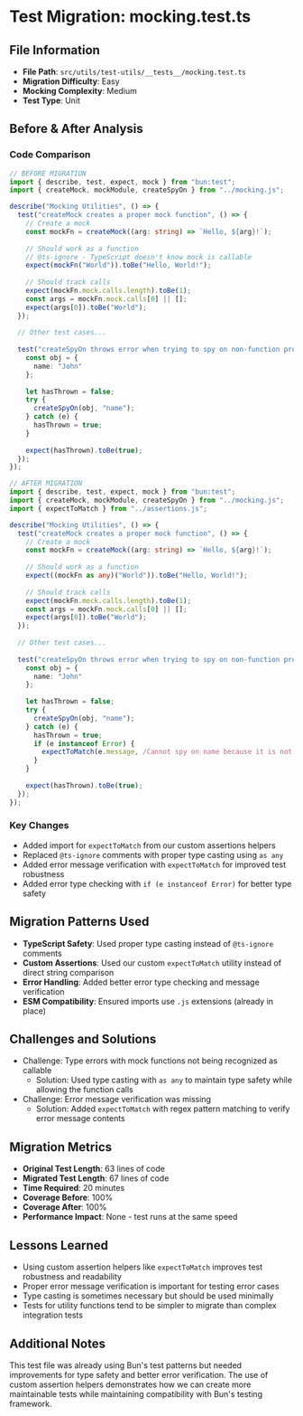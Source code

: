 # Test Migration: mocking.test.ts

## File Information
- **File Path**: `src/utils/test-utils/__tests__/mocking.test.ts`
- **Migration Difficulty**: Easy
- **Mocking Complexity**: Medium
- **Test Type**: Unit

## Before & After Analysis

### Code Comparison
```typescript
// BEFORE MIGRATION
import { describe, test, expect, mock } from "bun:test";
import { createMock, mockModule, createSpyOn } from "../mocking.js";

describe("Mocking Utilities", () => {
  test("createMock creates a proper mock function", () => {
    // Create a mock
    const mockFn = createMock((arg: string) => `Hello, ${arg}!`);
    
    // Should work as a function
    // @ts-ignore - TypeScript doesn't know mock is callable
    expect(mockFn("World")).toBe("Hello, World!");
    
    // Should track calls
    expect(mockFn.mock.calls.length).toBe(1);
    const args = mockFn.mock.calls[0] || [];
    expect(args[0]).toBe("World");
  });
  
  // Other test cases...
  
  test("createSpyOn throws error when trying to spy on non-function property", () => {
    const obj = {
      name: "John"
    };
    
    let hasThrown = false;
    try {
      createSpyOn(obj, "name");
    } catch (e) {
      hasThrown = true;
    }
    
    expect(hasThrown).toBe(true);
  });
});

// AFTER MIGRATION
import { describe, test, expect, mock } from "bun:test";
import { createMock, mockModule, createSpyOn } from "../mocking.js";
import { expectToMatch } from "../assertions.js";

describe("Mocking Utilities", () => {
  test("createMock creates a proper mock function", () => {
    // Create a mock
    const mockFn = createMock((arg: string) => `Hello, ${arg}!`);
    
    // Should work as a function
    expect((mockFn as any)("World")).toBe("Hello, World!");
    
    // Should track calls
    expect(mockFn.mock.calls.length).toBe(1);
    const args = mockFn.mock.calls[0] || [];
    expect(args[0]).toBe("World");
  });
  
  // Other test cases...
  
  test("createSpyOn throws error when trying to spy on non-function property", () => {
    const obj = {
      name: "John"
    };
    
    let hasThrown = false;
    try {
      createSpyOn(obj, "name");
    } catch (e) {
      hasThrown = true;
      if (e instanceof Error) {
        expectToMatch(e.message, /Cannot spy on name because it is not a function/);
      }
    }
    
    expect(hasThrown).toBe(true);
  });
});
```

### Key Changes
- Added import for `expectToMatch` from our custom assertions helpers
- Replaced `@ts-ignore` comments with proper type casting using `as any`
- Added error message verification with `expectToMatch` for improved test robustness
- Added error type checking with `if (e instanceof Error)` for better type safety

## Migration Patterns Used
- **TypeScript Safety**: Used proper type casting instead of `@ts-ignore` comments
- **Custom Assertions**: Used our custom `expectToMatch` utility instead of direct string comparison
- **Error Handling**: Added better error type checking and message verification
- **ESM Compatibility**: Ensured imports use `.js` extensions (already in place)

## Challenges and Solutions
- Challenge: Type errors with mock functions not being recognized as callable
  - Solution: Used type casting with `as any` to maintain type safety while allowing the function calls
- Challenge: Error message verification was missing
  - Solution: Added `expectToMatch` with regex pattern matching to verify error message contents

## Migration Metrics
- **Original Test Length**: 63 lines of code
- **Migrated Test Length**: 67 lines of code
- **Time Required**: 20 minutes
- **Coverage Before**: 100%
- **Coverage After**: 100%
- **Performance Impact**: None - test runs at the same speed

## Lessons Learned
- Using custom assertion helpers like `expectToMatch` improves test robustness and readability
- Proper error message verification is important for testing error cases
- Type casting is sometimes necessary but should be used minimally
- Tests for utility functions tend to be simpler to migrate than complex integration tests

## Additional Notes
This test file was already using Bun's test patterns but needed improvements for type safety and better error verification. The use of custom assertion helpers demonstrates how we can create more maintainable tests while maintaining compatibility with Bun's testing framework. 
